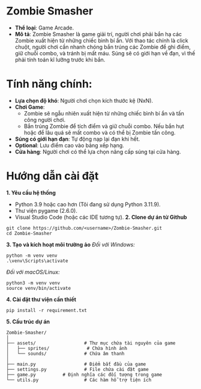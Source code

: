 # Zombie Smasher
- **Thể loại**: Game Arcade.
- **Mô tả**: Zombie Smasher là game giải trí, người chơi phải bắn hạ các Zombie xuất hiện từ những chiếc bình bí ẩn. Với thao tác chính là click chuột, người chơi cần nhanh chóng bắn trúng các Zombie để ghi điểm, giữ chuỗi combo, và tránh bị mất máu. Súng sẽ có giới hạn về đạn, vì thế phải tính toán kĩ lưỡng trước khi bắn.
# Tính năng chính:
- **Lựa chọn độ khó**: Người chơi chọn kích thước kệ (NxN).
- **Chơi Game**:
    - Zombie sẽ ngẫu nhiên xuất hiện từ những chiếc bình bí ẩn và tấn công người chơi.
    - Bắn trúng Zombie để tích điểm và giữ chuỗi combo. Nếu bắn hụt hoặc để lâu quá sẽ mất combo và có thể bị Zombie tấn công.
- **Súng có giới hạn đạn**: Tự động nạp lại đạn khi hết.
- **Optional**: Lưu điểm cao vào bảng xếp hạng.
- **Cửa hàng**: Người chơi có thể lựa chọn nâng cấp súng tại cửa hàng.
# Hướng dẫn cài đặt
**1. Yêu cầu hệ thống**
- Python 3.9 hoặc cao hơn (Tôi đang sử dụng Python 3.11.9).
- Thư viện pygame (2.6.0).
- Visual Studio Code (hoặc các IDE tương tự).
**2. Clone dự án từ Github**
```basg
git clone https://github.com/<username>/Zombie-Smasher.git
cd Zombie-Smasher
```
**3. Tạo và kích hoạt môi trường ảo**
*Đối với Windows:*
```basg
python -m venv venv
.\venv\Scripts\activate
```
*Đối với macOS/Linux:*
```basg
python3 -m venv venv
source venv/bin/activate
```
**4. Cài đặt thư viện cần thiết**
```basg
pip install -r requirement.txt     
```
**5. Cấu trúc dự án**
```plaintext
Zombie-Smasher/
│
├── assets/                  # Thư mục chứa tài nguyên của game
│   ├── sprites/              # Chứa hình ảnh
│   └── sounds/              # Chứa âm thanh
│
├── main.py                  # Điểm bắt đầu của game
├── settings.py              # File chứa cài đặt game
├── game.py          # Định nghĩa các đối tượng trong game
└── utils.py                 # Các hàm hỗ trợ tiện ích
```

